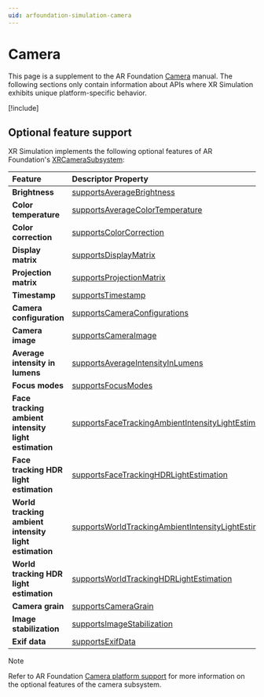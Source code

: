 ```yaml
---
uid: arfoundation-simulation-camera
---
```

# Camera

This page is a supplement to the AR Foundation [Camera](xref:arfoundation-camera) manual. The following sections only contain information about APIs where XR Simulation exhibits unique platform-specific behavior.

[!include[](../../snippets/arf-docs-tip.md)]

## Optional feature support

XR Simulation implements the following optional features of AR Foundation's [XRCameraSubsystem](xref:UnityEngine.XR.ARSubsystems.XRCameraSubsystem):

| Feature | Descriptor Property | Supported |
| :------ | :--------------- | :----------: |
| **Brightness** | [supportsAverageBrightness](xref:UnityEngine.XR.ARSubsystems.XRCameraSubsystemDescriptor.supportsAverageBrightness) | Yes |
| **Color temperature** | [supportsAverageColorTemperature](xref:UnityEngine.XR.ARSubsystems.XRCameraSubsystemDescriptor.supportsAverageColorTemperature) | Yes |
| **Color correction** | [supportsColorCorrection](xref:UnityEngine.XR.ARSubsystems.XRCameraSubsystemDescriptor.supportsColorCorrection) | Yes |
| **Display matrix** | [supportsDisplayMatrix](xref:UnityEngine.XR.ARSubsystems.XRCameraSubsystemDescriptor.supportsDisplayMatrix) | |
| **Projection matrix** | [supportsProjectionMatrix](xref:UnityEngine.XR.ARSubsystems.XRCameraSubsystemDescriptor.supportsProjectionMatrix) | |
| **Timestamp** | [supportsTimestamp](xref:UnityEngine.XR.ARSubsystems.XRCameraSubsystemDescriptor.supportsTimestamp) | |
| **Camera configuration** | [supportsCameraConfigurations](xref:UnityEngine.XR.ARSubsystems.XRCameraSubsystemDescriptor.supportsCameraConfigurations) | Yes |
| **Camera image** | [supportsCameraImage](xref:UnityEngine.XR.ARSubsystems.XRCameraSubsystemDescriptor.supportsCameraImage) | Yes |
| **Average intensity in lumens** | [supportsAverageIntensityInLumens](xref:UnityEngine.XR.ARSubsystems.XRCameraSubsystemDescriptor.supportsAverageIntensityInLumens) | Yes |
| **Focus modes** | [supportsFocusModes](xref:UnityEngine.XR.ARSubsystems.XRCameraSubsystemDescriptor.supportsFocusModes) | |
| **Face tracking ambient intensity light estimation** | [supportsFaceTrackingAmbientIntensityLightEstimation](xref:UnityEngine.XR.ARSubsystems.XRCameraSubsystemDescriptor.supportsFaceTrackingAmbientIntensityLightEstimation) | |
| **Face tracking HDR light estimation** | [supportsFaceTrackingHDRLightEstimation](xref:UnityEngine.XR.ARSubsystems.XRCameraSubsystemDescriptor.supportsFaceTrackingHDRLightEstimation) | |
| **World tracking ambient intensity light estimation** | [supportsWorldTrackingAmbientIntensityLightEstimation](xref:UnityEngine.XR.ARSubsystems.XRCameraSubsystemDescriptor.supportsWorldTrackingAmbientIntensityLightEstimation) | |
| **World tracking HDR light estimation** | [supportsWorldTrackingHDRLightEstimation](xref:UnityEngine.XR.ARSubsystems.XRCameraSubsystemDescriptor.supportsWorldTrackingHDRLightEstimation) | |
| **Camera grain** | [supportsCameraGrain](xref:UnityEngine.XR.ARSubsystems.XRCameraSubsystemDescriptor.supportsCameraGrain) | |
| **Image stabilization** | [supportsImageStabilization](xref:UnityEngine.XR.ARSubsystems.XRCameraSubsystemDescriptor.supportsImageStabilization) | |
| **Exif data** | [supportsExifData](xref:UnityEngine.XR.ARSubsystems.XRCameraSubsystemDescriptor.supportsExifData) | |

> [!NOTE]
> Refer to AR Foundation [Camera platform support](xref:arfoundation-camera-platform-support) for more information 
> on the optional features of the camera subsystem.

